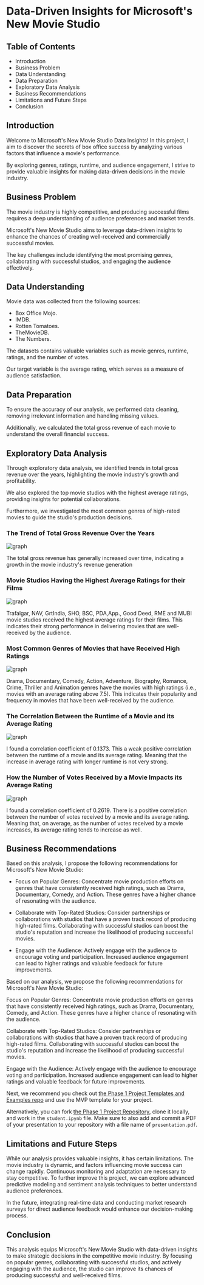# Data-Driven Insights for Microsoft's New Movie Studio

## Table of Contents

* Introduction
* Business Problem
* Data Understanding
* Data Preparation
* Exploratory Data Analysis
* Business Recommendations
* Limitations and Future Steps
* Conclusion

## Introduction

Welcome to Microsoft's New Movie Studio Data Insights! In this project, I aim to discover the secrets of box office success by analyzing various factors that influence a movie's performance. 

By exploring genres, ratings, runtime, and audience engagement, I strive to provide valuable insights for making data-driven decisions in the movie industry.

## Business Problem

The movie industry is highly competitive, and producing successful films requires a deep understanding of audience preferences and market trends. 

Microsoft's New Movie Studio aims to leverage data-driven insights to enhance the chances of creating well-received and commercially successful movies. 

The key challenges include identifying the most promising genres, collaborating with successful studios, and engaging the audience effectively.

## Data Understanding

Movie data was collected from the following sources:

* Box Office Mojo.
* IMDB.
* Rotten Tomatoes.
* TheMovieDB.
* The Numbers.

The datasets contains valuable variables such as movie genres, runtime, ratings, and the number of votes. 

Our target variable is the average rating, which serves as a measure of audience satisfaction.

## Data Preparation

To ensure the accuracy of our analysis, we performed data cleaning, removing irrelevant information and handling missing values. 

Additionally, we calculated the total gross revenue of each movie to understand the overall financial success.

## Exploratory Data Analysis

Through exploratory data analysis, we identified trends in total gross revenue over the years, highlighting the movie industry's growth and profitability. 

We also explored the top movie studios with the highest average ratings, providing insights for potential collaborations. 

Furthermore, we investigated the most common genres of high-rated movies to guide the studio's production decisions.

### The Trend of Total Gross Revenue Over the Years

![graph](./images/fig1.png)

The total gross revenue has generally increased over time, indicating a growth in the movie industry's revenue generation

### Movie Studios Having the Highest Average Ratings for their Films

![graph](./images/fig2.png)

Trafalgar, NAV, GrtIndia, SHO, BSC, PDA,App., Good Deed, RME and MUBI movie studios received the highest average ratings for their films. This indicates their strong performance in delivering movies that are well-received by the audience.

### Most Common Genres of Movies that have Received High Ratings

![graph](./images/fig3.png)

Drama, Documentary, Comedy, Action, Adventure, Biography, Romance, Crime, Thriller and Animation genres have the movies with high ratings (i.e., movies with an average rating above 7.5). 
This indicates their popularity and frequency in movies that have been well-received by the audience.

### The Correlation Between the Runtime of a Movie and its Average Rating

![graph](./images/fig4.png)

I found a correlation coefficient of 0.1373. This a weak positive correlation between the runtime of a movie and its average rating.
Meaning that the increase in average rating with longer runtime is not very strong.

### How the Number of Votes Received by a Movie Impacts its Average Rating

![graph](./images/fig5.png)

I found a correlation coefficient of 0.2619. There is a positive correlation between the number of votes received by a movie and its average rating.
Meaning that, on average, as the number of votes received by a movie increases, its average rating tends to increase as well.

## Business Recommendations

Based on this analysis, I propose the following recommendations for Microsoft's New Movie Studio:
* Focus on Popular Genres: Concentrate movie production efforts on genres that have consistently received high ratings, such as Drama, Documentary, Comedy, and Action. These genres have a higher chance of resonating with the audience.

* Collaborate with Top-Rated Studios: Consider partnerships or collaborations with studios that have a proven track record of producing high-rated films. Collaborating with successful studios can boost the studio's reputation and increase the likelihood of producing successful movies.
* Engage with the Audience: Actively engage with the audience to encourage voting and participation. Increased audience engagement can lead to higher ratings and valuable feedback for future improvements.

Based on our analysis, we propose the following recommendations for Microsoft's New Movie Studio:

Focus on Popular Genres: Concentrate movie production efforts on genres that have consistently received high ratings, such as Drama, Documentary, Comedy, and Action. These genres have a higher chance of resonating with the audience.

Collaborate with Top-Rated Studios: Consider partnerships or collaborations with studios that have a proven track record of producing high-rated films. Collaborating with successful studios can boost the studio's reputation and increase the likelihood of producing successful movies.

Engage with the Audience: Actively engage with the audience to encourage voting and participation. Increased audience engagement can lead to higher ratings and valuable feedback for future improvements.

Next, we recommend you check out [the Phase 1 Project Templates and Examples repo](https://github.com/learn-co-curriculum/dsc-project-template) and use the MVP template for your project.

Alternatively, you can fork [the Phase 1 Project Repository](https://github.com/learn-co-curriculum/dsc-phase-1-project), clone it locally, and work in the `student.ipynb` file. Make sure to also add and commit a PDF of your presentation to your repository with a file name of `presentation.pdf`.

## Limitations and Future Steps

While our analysis provides valuable insights, it has certain limitations. The movie industry is dynamic, and factors influencing movie success can change rapidly. Continuous monitoring and adaptation are necessary to stay competitive. To further improve this project, we can explore advanced predictive modeling and sentiment analysis techniques to better understand audience preferences.

In the future, integrating real-time data and conducting market research surveys for direct audience feedback would enhance our decision-making process.

## Conclusion

This analysis equips Microsoft's New Movie Studio with data-driven insights to make strategic decisions in the competitive movie industry. By focusing on popular genres, collaborating with successful studios, and actively engaging with the audience, the studio can improve its chances of producing successful and well-received films.
